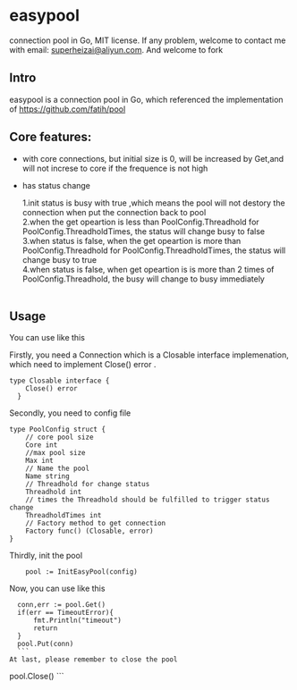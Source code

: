 # easypool

connection pool in Go, MIT license.
If any problem, welcome to contact me with email: superheizai@aliyun.com. And welcome to fork

## Intro
easypool is a connection pool in Go, which referenced the implementation of https://github.com/fatih/pool

## Core features:
 * with core connections, but initial size is 0, will be increased by Get,and will not increse to core if the frequence is not
high

 * has status change 
 
   1.init status is busy with true ,which means the pool will not destory the connection when put the connection back to pool  
   2.when the get opeartion is less than PoolConfig.Threadhold for PoolConfig.ThreadholdTimes, the status will change busy to false  
   3.when status is false, when the get opeartion is more than PoolConfig.Threadhold for PoolConfig.ThreadholdTimes, the status will change busy to true  
   4.when status is false, when get opeartion is is more than 2 times of PoolConfig.Threadhold, the busy will change to busy immediately  
  
## Usage

You can use like this

Firstly, you need a Connection which is a Closable interface implemenation, which need to implement Close() error .
```
type Closable interface {   
	Close() error   
  }    
 ```

Secondly, you need to config file

```
type PoolConfig struct {
	// core pool size
	Core int
	//max pool size
	Max int
	// Name the pool
	Name string
	// Threadhold for change status
	Threadhold int
	// times the Threadhold should be fulfilled to trigger status change
	ThreadholdTimes int
	// Factory method to get connection
	Factory func() (Closable, error)
}

```
Thirdly, init the pool

```
	pool := InitEasyPool(config)
```
	
Now, you can use like this

  ```
  	conn,err := pool.Get()
	if(err == TimeoutError){
		fmt.Println("timeout")
		return
	}
	pool.Put(conn)
    ```
 At last, please remember to close the pool
 
  ```
   pool.Close()
    ```
    
    
